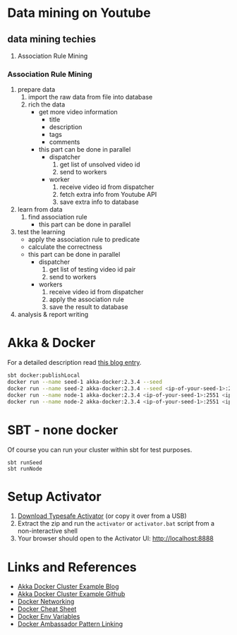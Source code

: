 # Data mining on Youtube

## data mining techies
1. Association Rule Mining

### Association Rule Mining
1. prepare data
   1. import the raw data from file into database
   2. rich the data
      - get more video information
         - title
         - description
         - tags
         - comments
      - this part can be done in parallel
         - dispatcher
           1. get list of unsolved video id
           2. send to workers
         - worker
           1. receive video id from dispatcher
           2. fetch extra info from Youtube API
           3. save extra info to database
2. learn from data
   1. find association rule
      - this part can be done in parallel
3. test the learning
   - apply the association rule to predicate
   - calculate the correctness
   - this part can be done in parallel
      - dispatcher
         1. get list of testing video id pair
         2. send to workers
      - workers
         1. receive video id from dispatcher
         2. apply the association rule
         3. save the result to database
4. analysis & report writing

# Akka & Docker

For a detailed description read [this blog entry](http://mukis.de/pages/akka-cluster-with-docker-containers/).

```bash
sbt docker:publishLocal
docker run --name seed-1 akka-docker:2.3.4 --seed
docker run --name seed-2 akka-docker:2.3.4 --seed <ip-of-your-seed-1>:2551
docker run --name node-1 akka-docker:2.3.4 <ip-of-your-seed-1>:2551 <ip-of-your-seed-2>:2551
docker run --name node-2 akka-docker:2.3.4 <ip-of-your-seed-1>:2551 <ip-of-your-seed-2>:2551
```

# SBT - none docker

Of course you can run your cluster within sbt for test purposes.

```
sbt runSeed
sbt runNode
```

# Setup Activator

1. [Download Typesafe Activator](http://typesafe.com/platform/getstarted) (or copy it over from a USB)
2. Extract the zip and run the `activator` or `activator.bat` script from a non-interactive shell
3. Your browser should open to the Activator UI: [http://localhost:8888](http://localhost:8888)

# Links and References

* [Akka Docker Cluster Example Blog](http://blog.michaelhamrah.com/2014/03/running-an-akka-cluster-with-docker-containers/)
* [Akka Docker Cluster Example Github](https://github.com/mhamrah/akka-docker-cluster-example)
* [Docker Networking](https://docs.docker.com/articles/networking/)
* [Docker Cheat Sheet](https://github.com/wsargent/docker-cheat-sheet)
* [Docker Env Variables](http://mike-clarke.com/2013/11/docker-links-and-runtime-env-vars/)
* [Docker Ambassador Pattern Linking](http://docs.docker.com/articles/ambassador_pattern_linking/)

